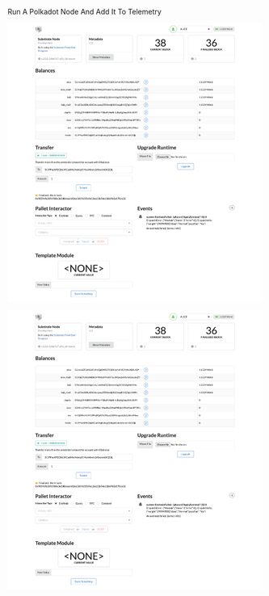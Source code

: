 Run A Polkadot Node And Add It To Telemetry

![](https://github.com/nnnkit/hello_world/blob/master/images/localhost_8000.png?raw=true)

![](https://github.com/nnnkit/hello_world/blob/master/images/localhost_8000.png?raw=true)
